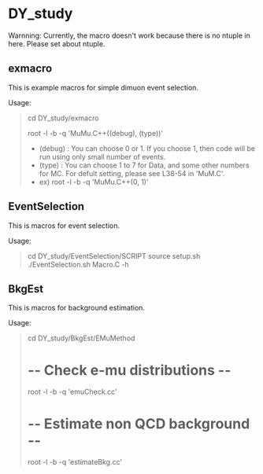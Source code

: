 # DY_study

Warnning: Currently, the macro doesn't work because there is no ntuple in here. Please set about ntuple.

## exmacro

This is example macros for simple dimuon event selection.

Usage:
> cd DY_study/exmacro
>
> root -l -b -q 'MuMu.C++((debug), (type))'
> * (debug) : You can choose 0 or 1. If you choose 1, then code will be run using only small number of events.
> * (type)  : You can choose 1 to 7 for Data, and some other numbers for MC. For defult setting, please see L38-54 in 'MuM.C'.
> * ex) root -l -b -q 'MuMu.C++(0, 1)'

## EventSelection

This is macros for event selection.

Usage:
> cd DY_study/EventSelection/SCRIPT
> source setup.sh
> ./EventSelection.sh Macro.C -h

## BkgEst

This is macros for background estimation.

Usage:
> cd DY_study/BkgEst/EMuMethod
>
> # -- Check e-mu distributions -- #
> root -l -b -q 'emuCheck.cc'
>
> # -- Estimate non QCD background -- #
> root -l -b -q 'estimateBkg.cc'


